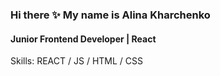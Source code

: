 ### Hi there ✨ My name is Alina Kharchenko
#### Junior Frontend Developer | React

Skills: REACT / JS / HTML / CSS






